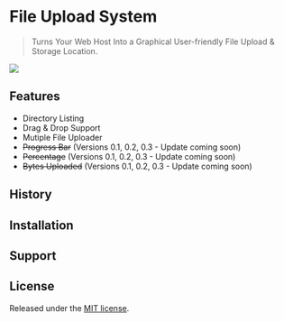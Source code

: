 # File Upload System
> Turns Your Web Host Into a Graphical User-friendly File Upload & Storage Location.

![](https://cloud.githubusercontent.com/assets/24397291/21081484/e22979cc-bfbf-11e6-83c6-3823d351fc52.png)

## Features
- Directory Listing
- Drag & Drop Support
- Mutiple File Uploader
- ~~Progress Bar~~ (Versions 0.1, 0.2, 0.3 - Update coming soon) 
- ~~Percentage~~ (Versions 0.1, 0.2, 0.3 - Update coming soon) 
- ~~Bytes Uploaded~~ (Versions 0.1, 0.2, 0.3 - Update coming soon) 

## History

## Installation 

## Support 

## License 

Released under the [MIT license](https://opensource.org/licenses/MIT).

